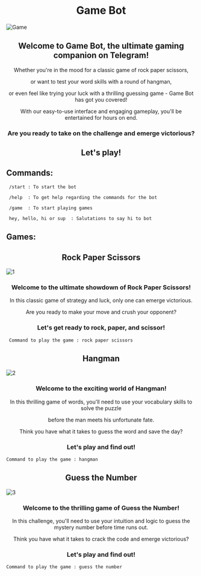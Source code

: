 <h1 align="center"> Game Bot </h1>

![Game](https://user-images.githubusercontent.com/90386813/228050694-f91583fe-5b4b-466b-9eaa-43fbd9c6cf25.png)

<h2 align="center"> Welcome to Game Bot, the ultimate gaming companion on Telegram! </h2>

<p align="center"> Whether you're in the mood for a classic game of rock paper scissors, </p>
<p align="center"> or want to test your word skills with a round of hangman, </p>
<p align="center"> or even feel like trying your luck with a thrilling guessing game - Game Bot has got you covered! </p>

<p align = "center"> With our easy-to-use interface and engaging gameplay, you'll be entertained for hours on end. </p>

<h3 align="center"> Are you ready to take on the challenge and emerge victorious? </h3>

<h2 align="center"> Let's play! </h2>

## Commands:

```
 /start : To start the bot
``` 
```
 /help  : To get help regarding the commands for the bot
```
```
 /game  : To start playing games
```
```
 hey, hello, hi or sup  : Salutations to say hi to bot
```

## Games:

<h2 align="center"> Rock Paper Scissors </h2>

![1](https://user-images.githubusercontent.com/90386813/228054023-0aab4bbc-c757-436e-ab0b-e5cd08a282ce.png)

<h3 align="center"> Welcome to the ultimate showdown of Rock Paper Scissors! </h3>

<p align="center"> In this classic game of strategy and luck, only one can emerge victorious. </p>

<p align="center"> Are you ready to make your move and crush your opponent? </p>

<h3 align="center"> Let's get ready to rock, paper, and scissor! </h3>

```
 Command to play the game : rock paper scissors
```

<h2 align="center"> Hangman </h2>

![2](https://user-images.githubusercontent.com/90386813/228055212-89121235-bbac-4db0-a4f6-987f51f5b3e6.png)

<h3 align="center"> Welcome to the exciting world of Hangman! </h3>

<p align="center"> In this thrilling game of words, you'll need to use your vocabulary skills to solve the puzzle </p>
<p align="center"> before the man meets his unfortunate fate. </p>

<p align="center"> Think you have what it takes to guess the word and save the day? </p>

<h3 align="center"> Let's play and find out! </h3>

```
Command to play the game : hangman
```

<h2 align="center"> Guess the Number </h2>

![3](https://user-images.githubusercontent.com/90386813/228056153-530e8f4e-cd39-41a4-97f5-04ebc45e7470.png)

<h3 align="center"> Welcome to the thrilling game of Guess the Number! </h3> 

<p align="center"> In this challenge, you'll need to use your intuition and 
  logic to guess the mystery number before time runs out. </p>

<p align="center"> Think you have what it takes to crack the code and emerge victorious? </p> 

<h3 align="center"> Let's play and find out! </h3>

```
Command to play the game : guess the number
```
